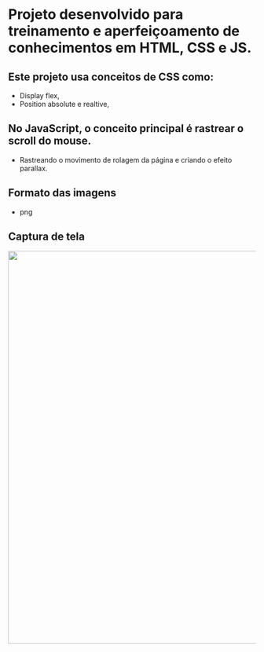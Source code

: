 # Projeto desenvolvido para treinamento e aperfeiçoamento de conhecimentos em HTML, CSS e JS.

## Este projeto usa conceitos de CSS como:
- Display flex,
- Position absolute e realtive,


## No JavaScript, o conceito principal é rastrear o scroll do mouse.
- Rastreando o movimento de rolagem da página e criando o efeito parallax.

## Formato das imagens
- png

## Captura de tela
<img src="/img/capturaDeTela.png" style=" width: 800px">


